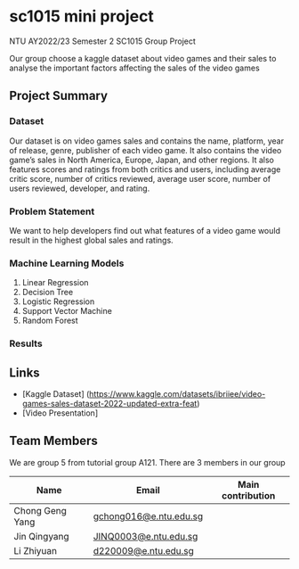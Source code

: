 # sc1015 mini project

NTU AY2022/23 Semester 2 SC1015 Group Project

Our group choose a kaggle dataset about video games and their sales to analyse the important factors affecting the sales of the video games

## Project Summary

### Dataset

Our dataset is on video games sales and contains the name, platform, year of release, genre, publisher of each video game. It also contains the video game’s sales in North America, Europe, Japan, and other regions. It also features scores and ratings from both critics and users, including average critic score, number of critics reviewed, average user score, number of users reviewed, developer, and rating.

### Problem Statement

We want to help developers find out what features of a video game would result in the highest global sales and ratings.

### Machine Learning Models

1. Linear Regression
2. Decision Tree
3. Logistic Regression
4. Support Vector Machine
5. Random Forest

### Results


## Links
- [Kaggle Dataset] (https://www.kaggle.com/datasets/ibriiee/video-games-sales-dataset-2022-updated-extra-feat)
- [Video Presentation]

## Team Members

We are group 5 from tutorial group A121. There are 3 members in our group

| Name             | Email                  | Main contribution
|------------------|------------------------|-----------------------
| Chong Geng Yang  | gchong016@e.ntu.edu.sg | 
| Jin Qingyang     | JINQ0003@e.ntu.edu.sg  |
| Li Zhiyuan       | d220009@e.ntu.edu.sg   |

